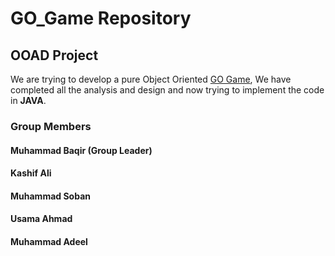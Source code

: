 # GO_Game Repository

## OOAD Project
We are trying to develop a pure Object Oriented [GO Game](https://en.wikipedia.org/wiki/Go_(game)), We have completed all the analysis and design and now trying to implement the code in **JAVA**.


### Group Members
#### Muhammad Baqir (Group Leader)
#### Kashif Ali
#### Muhammad Soban
#### Usama Ahmad
#### Muhammad Adeel
